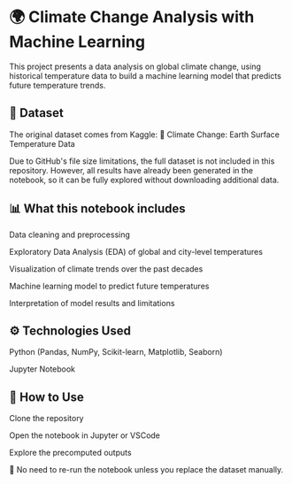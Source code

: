 # 🌍 Climate Change Analysis with Machine Learning

This project presents a data analysis on global climate change, using historical temperature data to build a machine learning model that predicts future temperature trends.

## 📁 Dataset

The original dataset comes from Kaggle:
🔗 Climate Change: Earth Surface Temperature Data

Due to GitHub's file size limitations, the full dataset is not included in this repository. However, all results have already been generated in the notebook, so it can be fully explored without downloading additional data.

## 📊 What this notebook includes

Data cleaning and preprocessing

Exploratory Data Analysis (EDA) of global and city-level temperatures

Visualization of climate trends over the past decades

Machine learning model to predict future temperatures

Interpretation of model results and limitations

## ⚙️ Technologies Used

Python (Pandas, NumPy, Scikit-learn, Matplotlib, Seaborn)

Jupyter Notebook

## 📌 How to Use

Clone the repository

Open the notebook in Jupyter or VSCode

Explore the precomputed outputs

📌 No need to re-run the notebook unless you replace the dataset manually.
